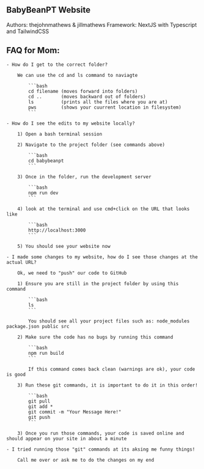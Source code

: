 ## BabyBeanPT Website
Authors: thejohnmathews & jillmathews
Framework: NextJS with Typescript and TailwindCSS

## FAQ for Mom:

    - How do I get to the correct folder?

        We can use the cd and ls command to naviagte

            ```bash
            cd filename (moves forward into folders)
            cd ..       (moves backward out of folders)
            ls          (prints all the files where you are at)
            pws         (shows your cuurrent location in filesystem)
            ```

    - How do I see the edits to my website locally?

        1) Open a bash terminal session

        2) Navigate to the project folder (see commands above)

            ```bash
            cd babybeanpt
            ```

        3) Once in the folder, run the development server

            ```bash
            npm run dev
            ```

        4) look at the terminal and use cmd+click on the URL that looks like 

            ```bash
            http://localhost:3000
            ```

        5) You should see your website now

    - I made some changes to my website, how do I see those changes at the actual URL?

        Ok, we need to "push" our code to GitHub

        1) Ensure you are still in the project folder by using this command

            ```bash
            ls 
            ```

            You should see all your project files such as: node_modules package.json public src

        2) Make sure the code has no bugs by running this command

            ```bash
            npm run build
            ```

            If this command comes back clean (warnings are ok), your code is good

        3) Run these git commands, it is important to do it in this order!

            ```bash
            git pull
            git add *
            git commit -m "Your Message Here!"
            git push
            ```

        3) Once you run those commands, your code is saved online and should appear on your site in about a minute

    - I tried running those "git" commands at its aksing me funny things!

        Call me over or ask me to do the changes on my end